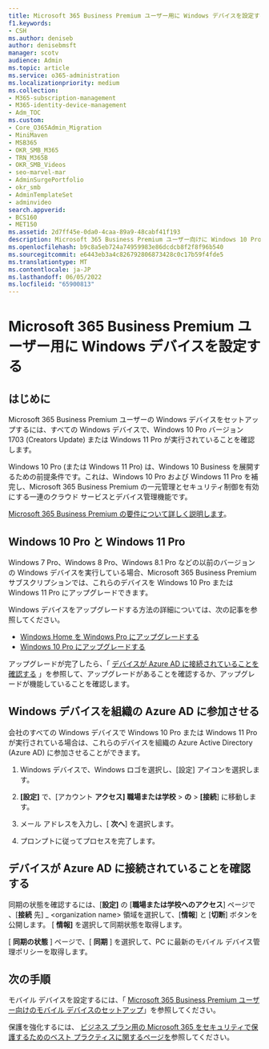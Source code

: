 ```yaml
---
title: Microsoft 365 Business Premium ユーザー用に Windows デバイスを設定する
f1.keywords:
- CSH
ms.author: deniseb
author: denisebmsft
manager: scotv
audience: Admin
ms.topic: article
ms.service: o365-administration
ms.localizationpriority: medium
ms.collection:
- M365-subscription-management
- M365-identity-device-management
- Adm_TOC
ms.custom:
- Core_O365Admin_Migration
- MiniMaven
- MSB365
- OKR_SMB_M365
- TRN_M365B
- OKR_SMB_Videos
- seo-marvel-mar
- AdminSurgePortfolio
- okr_smb
- AdminTemplateSet
- adminvideo
search.appverid:
- BCS160
- MET150
ms.assetid: 2d7ff45e-0da0-4caa-89a9-48cabf41f193
description: Microsoft 365 Business Premium ユーザー向けに Windows 10 Pro を実行する Windows デバイスを設定し、一元管理とセキュリティ制御を有効にします。
ms.openlocfilehash: b9c8a5eb724a74959983e86dcdcb8f2f8f96b540
ms.sourcegitcommit: e6443eb3a4c826792806873428c0c17b59f4fde5
ms.translationtype: MT
ms.contentlocale: ja-JP
ms.lasthandoff: 06/05/2022
ms.locfileid: "65900813"
---
```

# <a name="set-up-windows-devices-for-microsoft-365-business-premium-users"></a>Microsoft 365 Business Premium ユーザー用に Windows デバイスを設定する

## <a name="before-you-begin"></a>はじめに

Microsoft 365 Business Premium ユーザーの Windows デバイスをセットアップするには、すべての Windows デバイスで、Windows 10 Pro バージョン 1703 (Creators Update) または Windows 11 Pro が実行されていることを確認します。 

Windows 10 Pro (または Windows 11 Pro) は、Windows 10 Business を展開するための前提条件です。これは、Windows 10 Pro および Windows 11 Pro を補完し、Microsoft 365 Business Premium の一元管理とセキュリティ制御を有効にする一連のクラウド サービスとデバイス管理機能です。

[Microsoft 365 Business Premium の要件について詳しく説明します](https://www.microsoft.com/microsoft-365/business/microsoft-365-business-premium?activetab=pivot:techspecstab)。

## <a name="windows-10-pro-and-windows-11-pro"></a>Windows 10 Pro と Windows 11 Pro

Windows 7 Pro、Windows 8 Pro、Windows 8.1 Pro などの以前のバージョンの Windows デバイスを実行している場合、Microsoft 365 Business Premium サブスクリプションでは、これらのデバイスを Windows 10 Pro または Windows 11 Pro にアップグレードできます。
  
Windows デバイスをアップグレードする方法の詳細については、次の記事を参照してください。

- [Windows Home を Windows Pro にアップグレードする](https://support.microsoft.com/windows/upgrade-windows-home-to-windows-pro-ef34d520-e73f-3198-c525-d1a218cc2818)
- [Windows 10 Pro にアップグレードする](https://support.microsoft.com/windows/upgrade-to-windows-10-pro-71ecc746-0f81-a4c0-bd4b-0db8559e0796)
  
アップグレードが完了したら、「 [デバイスが Azure AD に接続されていることを確認する](#verify-the-device-is-connected-to-azure-ad) 」を参照して、アップグレードがあることを確認するか、アップグレードが機能していることを確認します。

## <a name="join-windows-devices-to-your-organizations-azure-ad"></a>Windows デバイスを組織の Azure AD に参加させる

会社のすべての Windows デバイスで Windows 10 Pro または Windows 11 Pro が実行されている場合は、これらのデバイスを組織の Azure Active Directory (Azure AD) に参加させることができます。 

1. Windows デバイスで、Windows ロゴを選択し、[設定] アイコンを選択します。
  
2. **[設定]** で、[アカウント **アクセス] 職場または学校** \> **の** >  **[接続**] に移動します。
  
3. メール アドレスを入力し、[ **次へ**] を選択します。

4. プロンプトに従ってプロセスを完了します。

## <a name="verify-the-device-is-connected-to-azure-ad"></a>デバイスが Azure AD に接続されていることを確認する

同期の状態を確認するには、[**設定]** の [**職場または学校へのアクセス**] ページで 、[**接続** 先] _ \<organization name\> 領域を選択して、[**情報**] と [**切断**] ボタンを公開します。 [ **情報]** を選択して同期状態を取得します。 
  
[ **同期の状態** ] ページで、[ **同期** ] を選択して、PC に最新のモバイル デバイス管理ポリシーを取得します。  
  
## <a name="next-steps"></a>次の手順

モバイル デバイスを設定するには、「 [Microsoft 365 Business Premium ユーザー向けのモバイル デバイスのセットアップ](set-up-mobile-devices.md)」を参照してください。 

保護を強化するには、 [ビジネス プラン用の Microsoft 365 をセキュリティで保護するためのベスト プラクティスに関するページを](../security-and-compliance/secure-your-business-data.md)参照してください。
  

